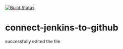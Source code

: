 [![Build Status](http://localhost:8080/buildStatus/icon?job=connect-jenkins-to-github)](http://localhost:8080/job/connect-jenkins-to-github/)
# connect-jenkins-to-github
successfully edited the file
